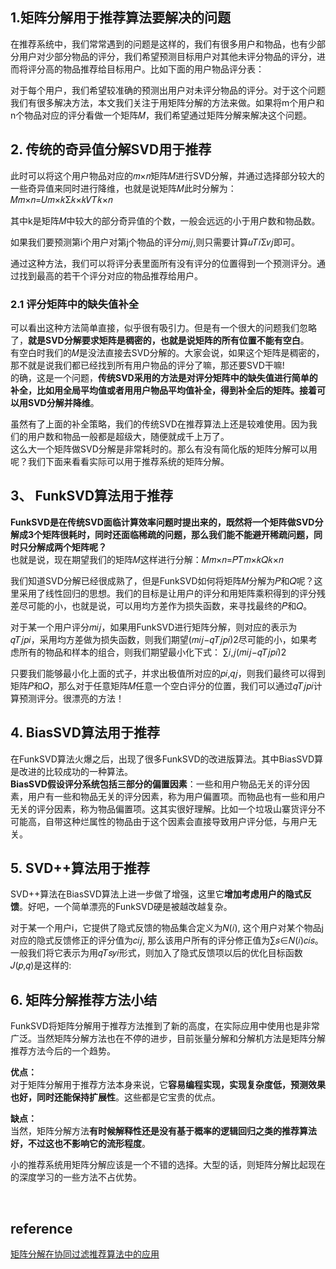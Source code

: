 ## 1.矩阵分解用于推荐算法要解决的问题
在推荐系统中，我们常常遇到的问题是这样的，我们有很多用户和物品，也有少部分用户对少部分物品的评分，我们希望预测目标用户对其他未评分物品的评分，进而将评分高的物品推荐给目标用户。比如下面的用户物品评分表：

对于每个用户，我们希望较准确的预测出用户对未评分物品的评分。对于这个问题我们有很多解决方法，本文我们关注于用矩阵分解的方法来做。如果将m个用户和n个物品对应的评分看做一个矩阵𝑀，我们希望通过矩阵分解来解决这个问题。
## 2. 传统的奇异值分解SVD用于推荐
此时可以将这个用户物品对应的𝑚×𝑛矩阵𝑀进行SVD分解，并通过选择部分较大的一些奇异值来同时进行降维，也就是说矩阵𝑀此时分解为：𝑀𝑚×𝑛=𝑈𝑚×𝑘Σ𝑘×𝑘𝑉𝑇𝑘×𝑛

其中k是矩阵𝑀中较大的部分奇异值的个数，一般会远远的小于用户数和物品数。

如果我们要预测第i个用户对第j个物品的评分𝑚𝑖𝑗,则只需要计算𝑢𝑇𝑖Σ𝑣𝑗即可。

通过这种方法，我们可以将评分表里面所有没有评分的位置得到一个预测评分。通过找到最高的若干个评分对应的物品推荐给用户。
### 2.1 评分矩阵中的缺失值补全
可以看出这种方法简单直接，似乎很有吸引力。但是有一个很大的问题我们忽略了，**就是SVD分解要求矩阵是稠密的，也就是说矩阵的所有位置不能有空白**。    
有空白时我们的𝑀是没法直接去SVD分解的。大家会说，如果这个矩阵是稠密的，那不就是说我们都已经找到所有用户物品的评分了嘛，那还要SVD干嘛!   
的确，这是一个问题，**传统SVD采用的方法是对评分矩阵中的缺失值进行简单的补全，比如用全局平均值或者用用户物品平均值补全，得到补全后的矩阵。接着可以用SVD分解并降维**。

虽然有了上面的补全策略，我们的传统SVD在推荐算法上还是较难使用。因为我们的用户数和物品一般都是超级大，随便就成千上万了。  
这么大一个矩阵做SVD分解是非常耗时的。那么有没有简化版的矩阵分解可以用呢？我们下面来看看实际可以用于推荐系统的矩阵分解。
## 3、 FunkSVD算法用于推荐
**FunkSVD是在传统SVD面临计算效率问题时提出来的，既然将一个矩阵做SVD分解成3个矩阵很耗时，同时还面临稀疏的问题，那么我们能不能避开稀疏问题，同时只分解成两个矩阵呢？**    
也就是说，现在期望我们的矩阵𝑀这样进行分解：𝑀𝑚×𝑛=𝑃𝑇𝑚×𝑘𝑄𝑘×𝑛   

我们知道SVD分解已经很成熟了，但是FunkSVD如何将矩阵𝑀分解为𝑃和𝑄呢？这里采用了线性回归的思想。我们的目标是让用户的评分和用矩阵乘积得到的评分残差尽可能的小，也就是说，可以用均方差作为损失函数，来寻找最终的𝑃和𝑄。

对于某一个用户评分𝑚𝑖𝑗，如果用FunkSVD进行矩阵分解，则对应的表示为𝑞𝑇𝑗𝑝𝑖，采用均方差做为损失函数，则我们期望(𝑚𝑖𝑗−𝑞𝑇𝑗𝑝𝑖)2尽可能的小，如果考虑所有的物品和样本的组合，则我们期望最小化下式：
∑𝑖,𝑗(𝑚𝑖𝑗−𝑞𝑇𝑗𝑝𝑖)2

只要我们能够最小化上面的式子，并求出极值所对应的𝑝𝑖,𝑞𝑗，则我们最终可以得到矩阵𝑃和𝑄，那么对于任意矩阵𝑀任意一个空白评分的位置，我们可以通过𝑞𝑇𝑗𝑝𝑖计算预测评分。很漂亮的方法！

## 4. BiasSVD算法用于推荐
在FunkSVD算法火爆之后，出现了很多FunkSVD的改进版算法。其中BiasSVD算是改进的比较成功的一种算法。  
**BiasSVD假设评分系统包括三部分的偏置因素**：一些和用户物品无关的评分因素，用户有一些和物品无关的评分因素，称为用户偏置项。而物品也有一些和用户无关的评分因素，称为物品偏置项。这其实很好理解。比如一个垃圾山寨货评分不可能高，自带这种烂属性的物品由于这个因素会直接导致用户评分低，与用户无关。

## 5. SVD++算法用于推荐
SVD++算法在BiasSVD算法上进一步做了增强，这里它**增加考虑用户的隐式反馈**。好吧，一个简单漂亮的FunkSVD硬是被越改越复杂。

对于某一个用户i，它提供了隐式反馈的物品集合定义为𝑁(𝑖), 这个用户对某个物品j对应的隐式反馈修正的评分值为𝑐𝑖𝑗, 那么该用户所有的评分修正值为∑𝑠∈𝑁(𝑖)𝑐𝑖𝑠。  
一般我们将它表示为用𝑞𝑇𝑠𝑦𝑖形式，则加入了隐式反馈项以后的优化目标函数𝐽(𝑝,𝑞)是这样的:
## 6. 矩阵分解推荐方法小结
FunkSVD将矩阵分解用于推荐方法推到了新的高度，在实际应用中使用也是非常广泛。当然矩阵分解方法也在不停的进步，目前张量分解和分解机方法是矩阵分解推荐方法今后的一个趋势。

**优点：**  
对于矩阵分解用于推荐方法本身来说，它**容易编程实现，实现复杂度低，预测效果也好，同时还能保持扩展性**。这些都是它宝贵的优点。

**缺点：**   
当然，矩阵分解方法**有时候解释性还是没有基于概率的逻辑回归之类的推荐算法好，不过这也不影响它的流形程度**。  

小的推荐系统用矩阵分解应该是一个不错的选择。大型的话，则矩阵分解比起现在的深度学习的一些方法不占优势。

 

&nbsp;
## reference
[矩阵分解在协同过滤推荐算法中的应用](https://www.cnblogs.com/pinard/p/6351319.html)

